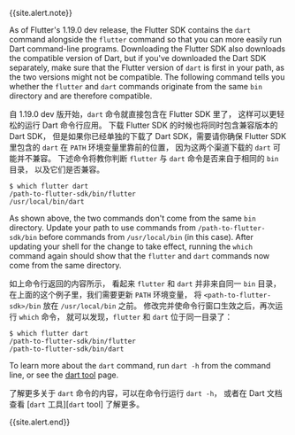 {{site.alert.note}}

  As of Flutter's 1.19.0 dev release, the Flutter SDK
  contains the `dart` command alongside the `flutter`
  command so that you can more easily run Dart
  command-line programs. Downloading the Flutter SDK
  also downloads the compatible version of Dart,
  but if you've downloaded the Dart SDK separately,
  make sure that the Flutter version of `dart` is
  first in your path, as the two versions might not be compatible.
  The following command tells you whether the `flutter` and `dart`
  commands originate from the same `bin` directory and are
  therefore compatible.
  
  自 1.19.0 dev 版开始，`dart` 命令就直接包含在 Flutter SDK 里了，
  这样可以更轻松的运行 Dart 命令行应用。
  下载 Flutter SDK 的时候也将同时包含兼容版本的 Dart SDK，
  但是如果你已经单独的下载了 Dart SDK，需要请你确保
  Flutter SDK 里包含的 `dart` 在 `PATH` 环境变量里靠前的位置，
  因为这两个渠道下载的 `dart` 可能并不兼容。
  下述命令将教你判断 `flutter` 与 `dart` 命令是否来自于相同的 `bin` 目录，
  以及它们是否兼容。

  ```terminal
  $ which flutter dart
  /path-to-flutter-sdk/bin/flutter
  /usr/local/bin/dart
  ```

  As shown above, the two commands don't come from
  the same `bin` directory. Update your path to use
  commands from `/path-to-flutter-sdk/bin` before
  commands from `/usr/local/bin` (in this case).
  After updating your shell for the change to take effect,
  running the `which` command again
  should show that the `flutter` and `dart` commands
  now come from the same directory.
  
  如上命令行返回的内容所示，
  看起来 `flutter` 和 `dart` 并非来自同一 `bin` 目录，
  在上面的这个例子里，我们需要更新 `PATH` 环境变量，
  将 `<path-to-flutter-sdk>/bin` 放在 `/usr/local/bin` 之前。
  修改完并使命令行窗口生效之后，再次运行 `which` 命令，
  就可以发现，`flutter` 和 `dart` 位于同一目录了：

  ```terminal
  $ which flutter dart
  /path-to-flutter-sdk/bin/flutter
  /path-to-flutter-sdk/bin/dart
  ```

  To learn more about the `dart` command, run `dart -h`
  from the command line, or see the [dart tool][] page.
  
  了解更多关于 `dart` 命令的内容，可以在命令行运行 `dart -h`，
  或者在 Dart 文档查看 [`dart` 工具][`dart` tool] 了解更多。
  
{{site.alert.end}}

[dart tool]: {{site.dart-site}}/tools/dart-vm
